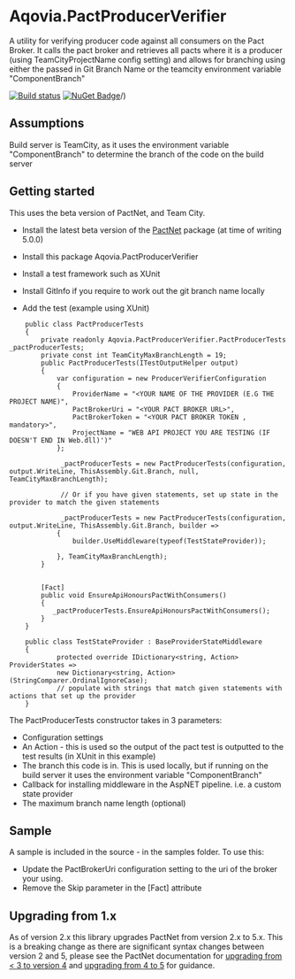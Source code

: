 # Aqovia.PactProducerVerifier

A utility for verifying producer code against all consumers on the Pact Broker.
It calls the pact broker and retrieves all pacts where it is a producer (using TeamCityProjectName config setting)
and allows for branching using either the passed in Git Branch Name or the teamcity environment variable "ComponentBranch"

[![Build status](https://ci.appveyor.com/api/projects/status/jltbacetwhyu9t2x/branch/master?svg=true)](https://ci.appveyor.com/project/aqovia/aqovia-pactproducerverifier/branch/master)
[![NuGet Badge](https://buildstats.info/nuget/aqovia.pactproducerverifier)](https://www.nuget.org/packages/aqovia.pactproducerverifier)/)

## Assumptions

Build server is TeamCity, as it uses the environment variable "ComponentBranch" to determine the branch of the code on the build server

## Getting started

This uses the beta version of PactNet, and Team City.

* Install the latest beta version of the [PactNet](https://github.com/pact-foundation/pact-net) package (at time of writing 5.0.0)
* Install this package Aqovia.PactProducerVerifier
* Install a test framework such as XUnit
* Install GitInfo if you require to work out the git branch name locally

* Add the test (example using XUnit)
```
    public class PactProducerTests
    {
        private readonly Aqovia.PactProducerVerifier.PactProducerTests _pactProducerTests;
        private const int TeamCityMaxBranchLength = 19;
        public PactProducerTests(ITestOutputHelper output)
        {
			var configuration = new ProducerVerifierConfiguration
            {
                ProviderName = "<YOUR NAME OF THE PROVIDER (E.G THE PROJECT NAME)",
                PactBrokerUri = "<YOUR PACT BROKER URL>",
				PactBrokerToken = "<YOUR PACT BROKER TOKEN , mandatory>",
                ProjectName = "WEB API PROJECT YOU ARE TESTING (IF DOESN'T END IN Web.dll)')"
            };

			 _pactProducerTests = new PactProducerTests(configuration, output.WriteLine, ThisAssembly.Git.Branch, null, TeamCityMaxBranchLength);

			 // Or if you have given statements, set up state in the provider to match the given statements

			 _pactProducerTests = new PactProducerTests(configuration, output.WriteLine, ThisAssembly.Git.Branch, builder =>
            {
                builder.UseMiddleware(typeof(TestStateProvider));

            }, TeamCityMaxBranchLength);
        }


        [Fact]
        public void EnsureApiHonoursPactWithConsumers()
        {
           _pactProducerTests.EnsureApiHonoursPactWithConsumers();
        }
    }

	public class TestStateProvider : BaseProviderStateMiddleware
	{
	        protected override IDictionary<string, Action> ProviderStates =>
            new Dictionary<string, Action>(StringComparer.OrdinalIgnoreCase);
			// populate with strings that match given statements with actions that set up the provider
	}
```
The PactProducerTests constructor takes in 3 parameters:
* Configuration settings
* An Action<string> - this is used so the output of the pact test is outputted to the test results (in XUnit in this example)
* The branch this code is in. This is used locally, but if running on the build server it uses the environment variable "ComponentBranch"
* Callback for installing middleware in the AspNET pipeline. i.e. a custom state provider
* The maximum branch name length (optional)

## Sample
A sample is included in the source - in the samples folder. To use this:
* Update the PactBrokerUri configuration setting to the uri of the broker your using.
* Remove the Skip parameter in the [Fact] attribute

## Upgrading from 1.x

As of version 2.x this library upgrades PactNet from version 2.x to 5.x. This is a breaking change as there are significant syntax changes between version 2 and 5, please see the PactNet documentation for [upgrading from < 3 to version 4](https://github.com/pact-foundation/pact-net/blob/master/docs/upgrading-to-4.md) and [upgrading from 4 to 5](https://github.com/pact-foundation/pact-net/blob/master/docs/upgrading-to-5.md) for guidance.
